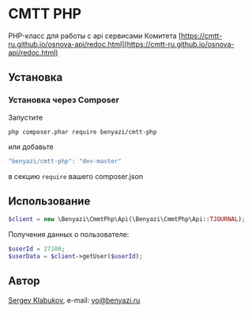 # CMTT PHP

PHP-класс для работы с api сервисами Комитета [https://cmtt-ru.github.io/osnova-api/redoc.html](https://cmtt-ru.github.io/osnova-api/redoc.html)

## Установка


### Установка через Composer

Запустите

```
php composer.phar require benyazi/cmtt-php
```

или добавьте

```js
"benyazi/cmtt-php": "dev-master"
```

в секцию ```require``` вашего composer.json

## Использование


```php
$client = new \Benyazi\CmmtPhp\Api(\Benyazi\CmmtPhp\Api::TJOURNAL);
```

Получения данных о пользователе:

```php
$userId = 27100;
$userData = $client->getUser($userId);

```


## Автор

[Sergey Klabukov](https://github.com/benyazi/), e-mail: [yo@benyazi.ru](mailto:yo@benyazi.ru)
